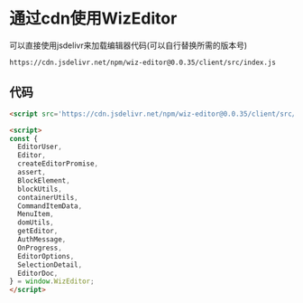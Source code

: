 # 通过cdn使用WizEditor

可以直接使用jsdelivr来加载编辑器代码(可以自行替换所需的版本号)

```
https://cdn.jsdelivr.net/npm/wiz-editor@0.0.35/client/src/index.js
```

## 代码

```html
<script src='https://cdn.jsdelivr.net/npm/wiz-editor@0.0.35/client/src/index.js' charset="utf-8"></script>

<script>
const {
  EditorUser,
  Editor,
  createEditorPromise,
  assert,
  BlockElement,
  blockUtils,
  containerUtils,
  CommandItemData,
  MenuItem,
  domUtils,
  getEditor,
  AuthMessage,
  OnProgress,
  EditorOptions,
  SelectionDetail,
  EditorDoc,
} = window.WizEditor;
</script>
```
